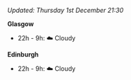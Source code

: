 *Updated: Thursday 1st December 21:30*

**Glasgow**

* 22h - 9h: :cloud: Cloudy

**Edinburgh**

* 22h - 9h: :cloud: Cloudy
